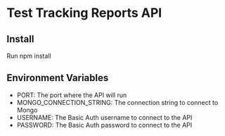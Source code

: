 # Test Tracking Reports API

## Install
Run npm install

## Environment Variables
* PORT: The port where the API will run
* MONGO_CONNECTION_STRING: The connection string to connect to Mongo
* USERNAME: The Basic Auth username to connect to the API
* PASSWORD: The Basic Auth password to connect to the API